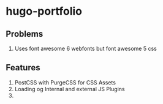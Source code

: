 # hugo-portfolio

## Problems
1. Uses font awesome 6 webfonts but font awesome 5 css 

## Features 
1. PostCSS with PurgeCSS for CSS Assets
2. Loading og Internal and external JS Plugins
3. 